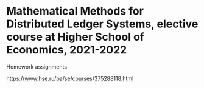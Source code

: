 # Mathematical Methods for Distributed Ledger Systems, elective course at Higher School of Economics, 2021-2022

Homework assignments

https://www.hse.ru/ba/se/courses/375288118.html
